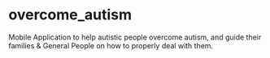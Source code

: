 # overcome_autism
Mobile Application to help autistic people overcome autism, and guide their families & General People  on how to properly deal with them.

